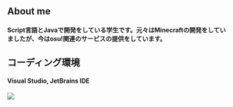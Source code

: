 ## About me
#### Script言語とJavaで開発をしている学生です。元々はMinecraftの開発をしていましたが、今はosu!関連のサービスの提供をしています。
## コーディング環境
#### Visual Studio, JetBrains IDE
 
<img src="https://github-readme-stats.vercel.app/api?username=mames1dev&show_icons=true&theme=react&count_private=true&include_all_commits=true">
